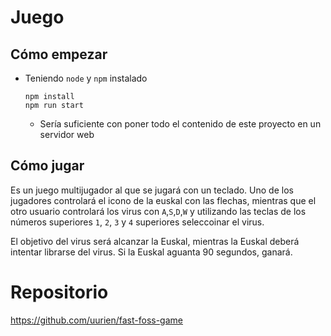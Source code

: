 # Juego
## Cómo empezar
* Teniendo `node` y `npm` instalado
    ```shell
    npm install
    npm run start
    ```
  * Sería suficiente con poner todo el contenido de este proyecto en un servidor web

## Cómo jugar
Es un juego multijugador al que se jugará con un teclado. Uno de los jugadores
controlará el icono de la euskal con las flechas, mientras que el otro usuario
controlará los virus con `A`,`S`,`D`,`W` y utilizando las teclas de los números superiores
`1`, `2`, `3` y `4` superiores seleccoinar el virus.

El objetivo del virus será alcanzar la Euskal, mientras la Euskal deberá intentar
librarse del virus. Si la Euskal aguanta 90 segundos, ganará.

# Repositorio
https://github.com/uurien/fast-foss-game

